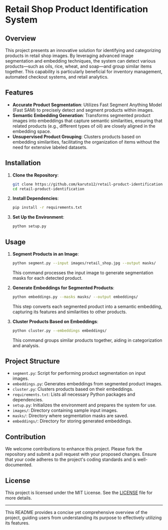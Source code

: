 # Retail Shop Product Identification System

## Overview

This project presents an innovative solution for identifying and categorizing products in retail shop images. By leveraging advanced image segmentation and embedding techniques, the system can detect various products—such as oils, rice, wheat, and soap—and group similar items together. This capability is particularly beneficial for inventory management, automated checkout systems, and retail analytics.

## Features

- **Accurate Product Segmentation**: Utilizes Fast Segment Anything Model (Fast SAM) to precisely detect and segment products within images.
- **Semantic Embedding Generation**: Transforms segmented product images into embeddings that capture semantic similarities, ensuring that related products (e.g., different types of oil) are closely aligned in the embedding space.
- **Unsupervised Product Grouping**: Clusters products based on embedding similarities, facilitating the organization of items without the need for extensive labeled datasets.

## Installation

1. **Clone the Repository**:
   ```bash
   git clone https://github.com/karuto12/retail-product-identification.git
   cd retail-product-identification
   ```
2. **Install Dependencies**:
   ```bash
   pip install -r requirements.txt
   ```
3. **Set Up the Environment**:
   ```bash
   python setup.py
   ```

## Usage

1. **Segment Products in an Image**:
   ```bash
   python segment.py --input images/retail_shop.jpg --output masks/
   ```
   This command processes the input image to generate segmentation masks for each detected product.

2. **Generate Embeddings for Segmented Products**:
   ```bash
   python embeddings.py --masks masks/ --output embeddings/
   ```
   This step converts each segmented product into a semantic embedding, capturing its features and similarities to other products.

3. **Cluster Products Based on Embeddings**:
   ```bash
   python cluster.py --embeddings embeddings/
   ```
   This command groups similar products together, aiding in categorization and analysis.

## Project Structure

- `segment.py`: Script for performing product segmentation on input images.
- `embeddings.py`: Generates embeddings from segmented product images.
- `cluster.py`: Clusters products based on their embeddings.
- `requirements.txt`: Lists all necessary Python packages and dependencies.
- `setup.py`: Initializes the environment and prepares the system for use.
- `images/`: Directory containing sample input images.
- `masks/`: Directory where segmentation masks are saved.
- `embeddings/`: Directory for storing generated embeddings.

## Contribution

We welcome contributions to enhance this project. Please fork the repository and submit a pull request with your proposed changes. Ensure that your code adheres to the project's coding standards and is well-documented.

## License

This project is licensed under the MIT License. See the [LICENSE](./LICENSE) file for more details.

---

This README provides a concise yet comprehensive overview of the project, guiding users from understanding its purpose to effectively utilizing its features. 
